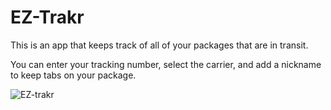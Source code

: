 # EZ-Trakr

This is an app that keeps track of all of your packages that are in transit.

You can enter your tracking number, select the carrier, and add a nickname to keep tabs on your package.

![EZ-trakr](https://user-images.githubusercontent.com/68138888/92439193-5a34ca00-f178-11ea-9c55-a12de1fe0546.png)
